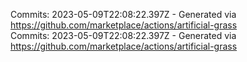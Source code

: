 Commits: 2023-05-09T22:08:22.397Z - Generated via https://github.com/marketplace/actions/artificial-grass
<br>
Commits: 2023-05-09T22:08:22.397Z - Generated via https://github.com/marketplace/actions/artificial-grass
<br>
